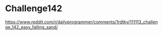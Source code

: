 Challenge142
============

https://www.reddit.com/r/dailyprogrammer/comments/1rdtky/111113_challenge_142_easy_falling_sand/

